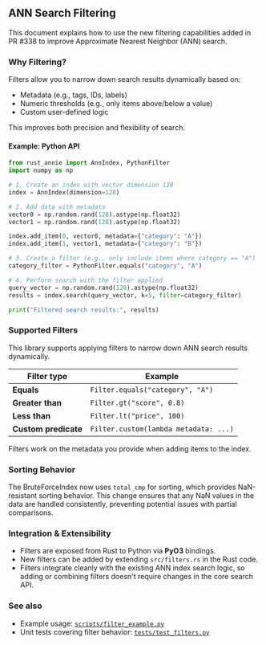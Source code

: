 ## ANN Search Filtering

This document explains how to use the new filtering capabilities added in PR #338 to improve Approximate Nearest Neighbor (ANN) search.

### Why Filtering?

Filters allow you to narrow down search results dynamically based on:
- Metadata (e.g., tags, IDs, labels)
- Numeric thresholds (e.g., only items above/below a value)
- Custom user-defined logic

This improves both precision and flexibility of search.

#### Example: Python API

```python
from rust_annie import AnnIndex, PythonFilter
import numpy as np

# 1. Create an index with vector dimension 128
index = AnnIndex(dimension=128)

# 2. Add data with metadata
vector0 = np.random.rand(128).astype(np.float32)
vector1 = np.random.rand(128).astype(np.float32)

index.add_item(0, vector0, metadata={"category": "A"})
index.add_item(1, vector1, metadata={"category": "B"})

# 3. Create a filter (e.g., only include items where category == "A")
category_filter = PythonFilter.equals("category", "A")

# 4. Perform search with the filter applied
query_vector = np.random.rand(128).astype(np.float32)
results = index.search(query_vector, k=5, filter=category_filter)

print("Filtered search results:", results)
```

### Supported Filters

This library supports applying filters to narrow down ANN search results dynamically.

| Filter type        | Example                                       |
|------------------- |----------------------------------------------- |
| **Equals**         | `Filter.equals("category", "A")`              |
| **Greater than**   | `Filter.gt("score", 0.8)`                     |
| **Less than**      | `Filter.lt("price", 100)`                     |
| **Custom predicate** | `Filter.custom(lambda metadata: ...)`       |

Filters work on the metadata you provide when adding items to the index.

### Sorting Behavior

The BruteForceIndex now uses `total_cmp` for sorting, which provides NaN-resistant sorting behavior. This change ensures that any NaN values in the data are handled consistently, preventing potential issues with partial comparisons.

### Integration & Extensibility

- Filters are exposed from Rust to Python via **PyO3** bindings.
- New filters can be added by extending `src/filters.rs` in the Rust code.
- Filters integrate cleanly with the existing ANN index search logic, so adding or combining filters doesn't require changes in the core search API.

### See also

- Example usage: [`scripts/filter_example.py`](scripts/filter_example.py)
- Unit tests covering filter behavior: [`tests/test_filters.py`](tests/test_filters.py)